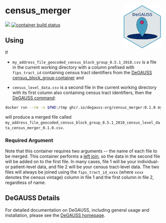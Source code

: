 # census_merger <a href='https://degauss.org'><img src='https://github.com/degauss-org/degauss_hex_logo/raw/main/PNG/degauss_hex.png' align='right' height='138.5' /></a>

[![](https://img.shields.io/github/v/release/degauss-org/census_merger?color=469FC2&label=version&sort=semver)](https://github.com/degauss-org/census_merger/releases)
[![container build status](https://github.com/degauss-org/census_merger/workflows/build-deploy-release/badge.svg)](https://github.com/degauss-org/census_merger/actions/workflows/build-deploy-release.yaml)

## Using

If 

- `my_address_file_geocoded_census_block_group_0.5.1_2010.csv` is a file in the current working directory with a column prefixed with `fips_tract_id` containing census tract identifiers from the [DeGAUSS census_block_group container]() and

- `census_level_data.csv` is a second file in the current working directory with its first column also containing census tract identifiers, then the [DeGAUSS command](https://degauss.org/using_degauss.html#DeGAUSS_Commands):

```sh
docker run --rm -v $PWD:/tmp ghcr.io/degauss-org/census_merger:0.1.0 my_address_file_geocoded_census_block_group_0.5.1_2010.csv census_level_data.csv
```

will produce a merged file called `my_address_file_geocoded_census_block_group_0.5.1_2010_census_level_data_census_merger_0.1.0.csv`.

### Required Argument

Note that this container requires two arguments -- the name of each file to be merged. This container performs a [left join](https://statisticsglobe.com/r-dplyr-join-inner-left-right-full-semi-anti), so the data in the second file will be added on to the first file. In many cases, file 1 will be your individual- or patient-level data, and file 2 will be your census tract-level data. The two files will always be joined using the `fips_tract_id_xxxx` (where `xxxx` denotes the census vintage) column in file 1 and the first column in file 2, regardless of name.

## DeGAUSS Details

For detailed documentation on DeGAUSS, including general usage and installation, please see the [DeGAUSS homepage](https://degauss.org).

